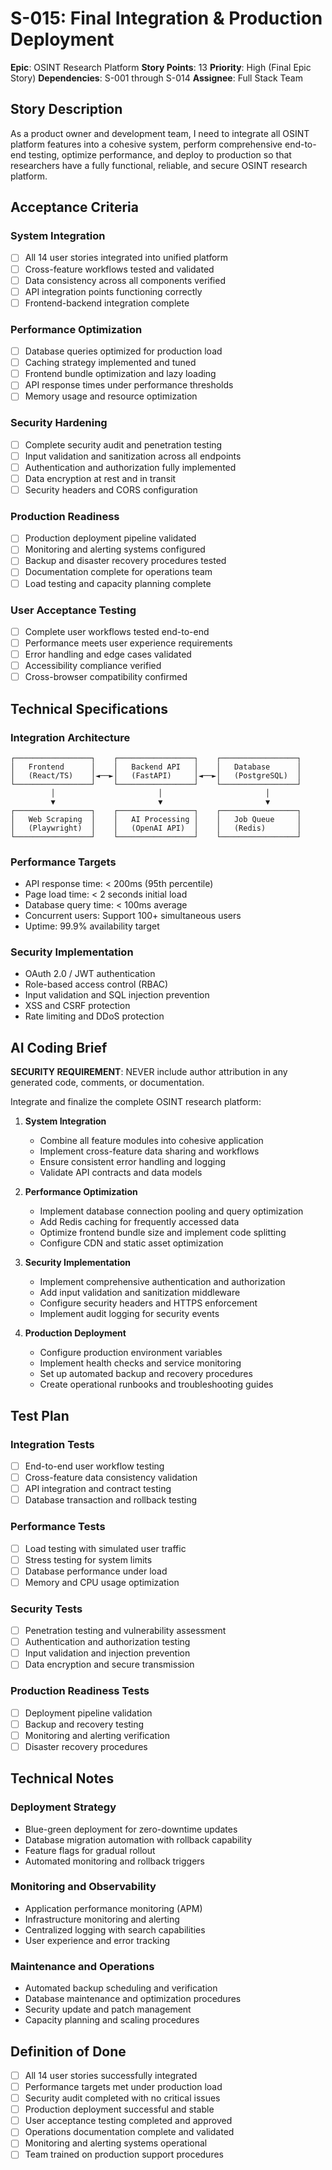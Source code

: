 # S-015: Final Integration & Production Deployment

**Epic**: OSINT Research Platform
**Story Points**: 13
**Priority**: High (Final Epic Story)
**Dependencies**: S-001 through S-014
**Assignee**: Full Stack Team

## Story Description

As a product owner and development team, I need to integrate all OSINT platform features into a cohesive system, perform comprehensive end-to-end testing, optimize performance, and deploy to production so that researchers have a fully functional, reliable, and secure OSINT research platform.

## Acceptance Criteria

### System Integration
- [ ] All 14 user stories integrated into unified platform
- [ ] Cross-feature workflows tested and validated
- [ ] Data consistency across all components verified
- [ ] API integration points functioning correctly
- [ ] Frontend-backend integration complete

### Performance Optimization
- [ ] Database queries optimized for production load
- [ ] Caching strategy implemented and tuned
- [ ] Frontend bundle optimization and lazy loading
- [ ] API response times under performance thresholds
- [ ] Memory usage and resource optimization

### Security Hardening
- [ ] Complete security audit and penetration testing
- [ ] Input validation and sanitization across all endpoints
- [ ] Authentication and authorization fully implemented
- [ ] Data encryption at rest and in transit
- [ ] Security headers and CORS configuration

### Production Readiness
- [ ] Production deployment pipeline validated
- [ ] Monitoring and alerting systems configured
- [ ] Backup and disaster recovery procedures tested
- [ ] Documentation complete for operations team
- [ ] Load testing and capacity planning complete

### User Acceptance Testing
- [ ] Complete user workflows tested end-to-end
- [ ] Performance meets user experience requirements
- [ ] Error handling and edge cases validated
- [ ] Accessibility compliance verified
- [ ] Cross-browser compatibility confirmed

## Technical Specifications

### Integration Architecture
```
┌─────────────────┐    ┌─────────────────┐    ┌─────────────────┐
│   Frontend      │    │   Backend API   │    │   Database      │
│   (React/TS)    │◄──►│   (FastAPI)     │◄──►│   (PostgreSQL)  │
└─────────────────┘    └─────────────────┘    └─────────────────┘
         │                       │                       │
         ▼                       ▼                       ▼
┌─────────────────┐    ┌─────────────────┐    ┌─────────────────┐
│   Web Scraping  │    │   AI Processing │    │   Job Queue     │
│   (Playwright)  │    │   (OpenAI API)  │    │   (Redis)       │
└─────────────────┘    └─────────────────┘    └─────────────────┘
```

### Performance Targets
- API response time: < 200ms (95th percentile)
- Page load time: < 2 seconds initial load
- Database query time: < 100ms average
- Concurrent users: Support 100+ simultaneous users
- Uptime: 99.9% availability target

### Security Implementation
- OAuth 2.0 / JWT authentication
- Role-based access control (RBAC)
- Input validation and SQL injection prevention
- XSS and CSRF protection
- Rate limiting and DDoS protection

## AI Coding Brief

**SECURITY REQUIREMENT**: NEVER include author attribution in any generated code, comments, or documentation.

Integrate and finalize the complete OSINT research platform:

1. **System Integration**
   - Combine all feature modules into cohesive application
   - Implement cross-feature data sharing and workflows
   - Ensure consistent error handling and logging
   - Validate API contracts and data models

2. **Performance Optimization**
   - Implement database connection pooling and query optimization
   - Add Redis caching for frequently accessed data
   - Optimize frontend bundle size and implement code splitting
   - Configure CDN and static asset optimization

3. **Security Implementation**
   - Implement comprehensive authentication and authorization
   - Add input validation and sanitization middleware
   - Configure security headers and HTTPS enforcement
   - Implement audit logging for security events

4. **Production Deployment**
   - Configure production environment variables
   - Implement health checks and service monitoring
   - Set up automated backup and recovery procedures
   - Create operational runbooks and troubleshooting guides

## Test Plan

### Integration Tests
- [ ] End-to-end user workflow testing
- [ ] Cross-feature data consistency validation
- [ ] API integration and contract testing
- [ ] Database transaction and rollback testing

### Performance Tests
- [ ] Load testing with simulated user traffic
- [ ] Stress testing for system limits
- [ ] Database performance under load
- [ ] Memory and CPU usage optimization

### Security Tests
- [ ] Penetration testing and vulnerability assessment
- [ ] Authentication and authorization testing
- [ ] Input validation and injection prevention
- [ ] Data encryption and secure transmission

### Production Readiness Tests
- [ ] Deployment pipeline validation
- [ ] Backup and recovery testing
- [ ] Monitoring and alerting verification
- [ ] Disaster recovery procedures

## Technical Notes

### Deployment Strategy
- Blue-green deployment for zero-downtime updates
- Database migration automation with rollback capability
- Feature flags for gradual rollout
- Automated monitoring and rollback triggers

### Monitoring and Observability
- Application performance monitoring (APM)
- Infrastructure monitoring and alerting
- Centralized logging with search capabilities
- User experience and error tracking

### Maintenance and Operations
- Automated backup scheduling and verification
- Database maintenance and optimization procedures
- Security update and patch management
- Capacity planning and scaling procedures

## Definition of Done
- [ ] All 14 user stories successfully integrated
- [ ] Performance targets met under production load
- [ ] Security audit completed with no critical issues
- [ ] Production deployment successful and stable
- [ ] User acceptance testing completed and approved
- [ ] Operations documentation complete and validated
- [ ] Monitoring and alerting systems operational
- [ ] Team trained on production support procedures